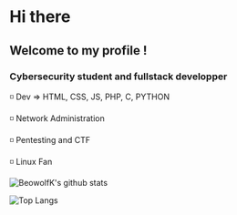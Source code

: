 # Hi there
## Welcome to my profile !
### Cybersecurity student and fullstack developper 

◽ Dev => HTML, CSS, JS, PHP, C, PYTHON

◽ Network Administration

◽ Pentesting and CTF

◽ Linux Fan

![BeowolfK's github stats](https://github-readme-stats.vercel.app/api?username=BeowolfK0&show_icons=true&hide_border=true&theme=react&cache_seconds=1800&include_all_commits=true&count_private=true&line_height=20px) 

![Top Langs](https://github-readme-stats.vercel.app/api/top-langs/?username=BeowolfK0&layout=compact&theme=react&cache_seconds=1800&langs_count=10&hide_border=true)
